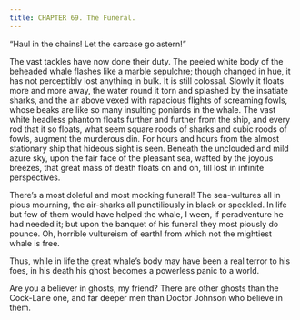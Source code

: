 ```yaml
---
title: CHAPTER 69. The Funeral.
---
```


“Haul in the chains! Let the carcase go astern!”

The vast tackles have now done their duty. The peeled white body of the beheaded whale flashes like a marble sepulchre; though changed in hue, it has not perceptibly lost anything in bulk. It is still colossal. Slowly it floats more and more away, the water round it torn and splashed by the insatiate sharks, and the air above vexed with rapacious flights of screaming fowls, whose beaks are like so many insulting poniards in the whale. The vast white headless phantom floats further and further from the ship, and every rod that it so floats, what seem square roods of sharks and cubic roods of fowls, augment the murderous din. For hours and hours from the almost stationary ship that hideous sight is seen. Beneath the unclouded and mild azure sky, upon the fair face of the pleasant sea, wafted by the joyous breezes, that great mass of death floats on and on, till lost in infinite perspectives.

There’s a most doleful and most mocking funeral! The sea-vultures all in pious mourning, the air-sharks all punctiliously in black or speckled. In life but few of them would have helped the whale, I ween, if peradventure he had needed it; but upon the banquet of his funeral they most piously do pounce. Oh, horrible vultureism of earth! from which not the mightiest whale is free.

Thus, while in life the great whale’s body may have been a real terror to his foes, in his death his ghost becomes a powerless panic to a world.

Are you a believer in ghosts, my friend? There are other ghosts than the Cock-Lane one, and far deeper men than Doctor Johnson who believe in them.